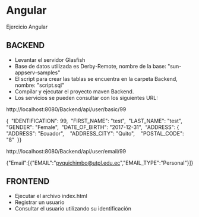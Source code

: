 # Angular
Ejercicio Angular

## BACKEND

- Levantar el servidor Glasfish
- Base de datos utilizada es Derby-Remote, nombre de la base: "sun-appserv-samples"
- El script para crear las tablas se encuentra en la carpeta Backend, nombre: "script.sql"
- Compilar y ejecutar el proyecto maven Backend. 
- Los servicios se pueden consultar con los siguientes URL:

http://localhost:8080/Backend/api/user/basic/99

{  "IDENTIFICATION": 99,  "FIRST_NAME": "test",  "LAST_NAME": "test",  "GENDER": "Female",  "DATE_OF_BIRTH": "2017-12-31",  "ADDRESS": {    "ADDRESS": "Ecuador",    "ADDRESS_CITY": "Quito",    "POSTAL_CODE": "8"  }} 

http://localhost:8080/Backend/api/user/email/99

{"Email":[{"EMAIL":"pvquichimbo@utpl.edu.ec","EMAIL_TYPE":"Personal"}]}


## FRONTEND

- Ejecutar el archivo index.html
- Registrar un usuario
- Consultar el usuario utilizando su identificación
